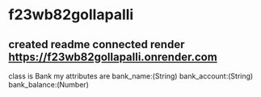 # f23wb82gollapalli
created readme
connected render https://f23wb82gollapalli.onrender.com
-------
class is Bank 
my attributes are bank_name:(String) bank_account:(String) bank_balance:(Number)
